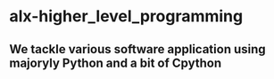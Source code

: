 # alx-higher_level_programming

## We tackle various software application using majoryly Python and a bit of Cpython 

